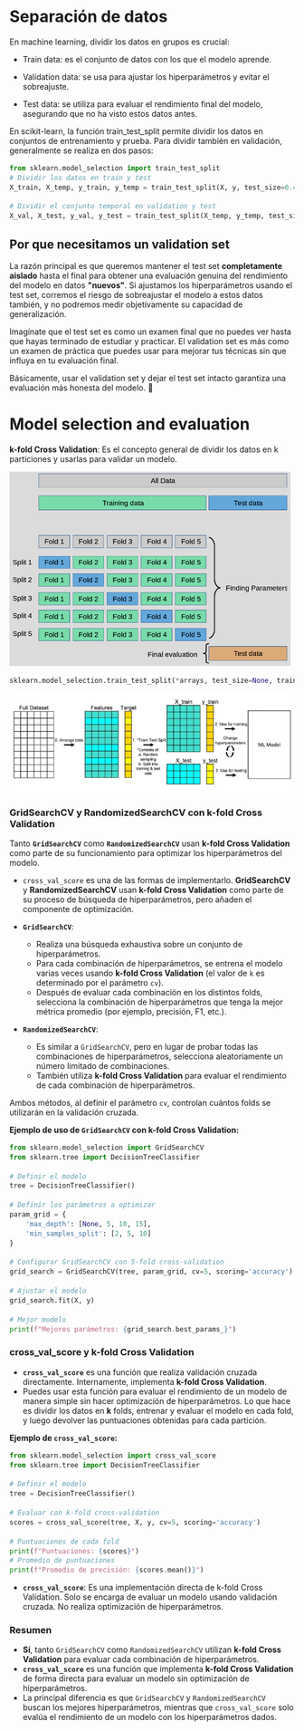 # Separación de datos
En machine learning, dividir los datos en grupos es crucial:

- Train data: es el conjunto de datos con los que el modelo aprende.

- Validation data: se usa para ajustar los hiperparámetros y evitar el sobreajuste.

- Test data: se utiliza para evaluar el rendimiento final del modelo, asegurando que no ha visto estos datos antes.

En scikit-learn, la función train_test_split permite dividir los datos en conjuntos de entrenamiento y prueba. Para dividir también en validación, generalmente se realiza en dos pasos:

```python
from sklearn.model_selection import train_test_split
# Dividir los datos en train y test
X_train, X_temp, y_train, y_temp = train_test_split(X, y, test_size=0.4)

# Dividir el conjunto temporal en validation y test
X_val, X_test, y_val, y_test = train_test_split(X_temp, y_temp, test_size=0.5)
```
## Por que necesitamos un validation set
La razón principal es que queremos mantener el test set **completamente aislado** hasta el final para obtener una evaluación genuina del rendimiento del modelo en datos **"nuevos"**. Si ajustamos los hiperparámetros usando el test set, corremos el riesgo de sobreajustar el modelo a estos datos también, y no podremos medir objetivamente su capacidad de generalización.

Imagínate que el test set es como un examen final que no puedes ver hasta que hayas terminado de estudiar y practicar. El validation set es más como un examen de práctica que puedes usar para mejorar tus técnicas sin que influya en tu evaluación final.

Básicamente, usar el validation set y dejar el test set intacto garantiza una evaluación más honesta del modelo. 🌟


#  Model selection and evaluation
**k-fold Cross Validation**: Es el concepto general de dividir los datos en k particiones y usarlas para validar un modelo. 



![alt text](images/kfold.png)


```python
sklearn.model_selection.train_test_split(*arrays, test_size=None, train_size=None, random_state=None, shuffle=True, stratify=None)
```
![alt text](image.png)


### **GridSearchCV y RandomizedSearchCV** con k-fold Cross Validation
Tanto **`GridSearchCV`** como **`RandomizedSearchCV`** usan **k-fold Cross Validation** como parte de su funcionamiento para optimizar los hiperparámetros del modelo.

- `cross_val_score` es una de las formas de implementarlo. **GridSearchCV** y **RandomizedSearchCV** usan **k-fold Cross Validation** como parte de su proceso de búsqueda de hiperparámetros, pero añaden el componente de optimización.

- **`GridSearchCV`**:
  - Realiza una búsqueda exhaustiva sobre un conjunto de hiperparámetros.
  - Para cada combinación de hiperparámetros, se entrena el modelo varias veces usando **k-fold Cross Validation** (el valor de `k` es determinado por el parámetro `cv`).
  - Después de evaluar cada combinación en los distintos folds, selecciona la combinación de hiperparámetros que tenga la mejor métrica promedio (por ejemplo, precisión, F1, etc.).

- **`RandomizedSearchCV`**:
  - Es similar a `GridSearchCV`, pero en lugar de probar todas las combinaciones de hiperparámetros, selecciona aleatoriamente un número limitado de combinaciones.
  - También utiliza **k-fold Cross Validation** para evaluar el rendimiento de cada combinación de hiperparámetros.
  
Ambos métodos, al definir el parámetro `cv`, controlan cuántos folds se utilizarán en la validación cruzada.

**Ejemplo de uso de `GridSearchCV` con k-fold Cross Validation:**
```python
from sklearn.model_selection import GridSearchCV
from sklearn.tree import DecisionTreeClassifier

# Definir el modelo
tree = DecisionTreeClassifier()

# Definir los parámetros a optimizar
param_grid = {
    'max_depth': [None, 5, 10, 15],
    'min_samples_split': [2, 5, 10]
}

# Configurar GridSearchCV con 5-fold cross-validation
grid_search = GridSearchCV(tree, param_grid, cv=5, scoring='accuracy')

# Ajustar el modelo
grid_search.fit(X, y)

# Mejor modelo
print(f"Mejores parámetros: {grid_search.best_params_}")
```

### **cross_val_score** y k-fold Cross Validation

- **`cross_val_score`** es una función que realiza validación cruzada directamente. Internamente, implementa **k-fold Cross Validation**.
- Puedes usar esta función para evaluar el rendimiento de un modelo de manera simple sin hacer optimización de hiperparámetros. Lo que hace es dividir los datos en **k** folds, entrenar y evaluar el modelo en cada fold, y luego devolver las puntuaciones obtenidas para cada partición.

**Ejemplo de `cross_val_score`:**
```python
from sklearn.model_selection import cross_val_score
from sklearn.tree import DecisionTreeClassifier

# Definir el modelo
tree = DecisionTreeClassifier()

# Evaluar con k-fold cross-validation
scores = cross_val_score(tree, X, y, cv=5, scoring='accuracy')

# Puntuaciones de cada fold
print(f"Puntuaciones: {scores}")
# Promedio de puntuaciones
print(f"Promedio de precisión: {scores.mean()}")
```

- **`cross_val_score`**: Es una implementación directa de k-fold Cross Validation. Solo se encarga de evaluar un modelo usando validación cruzada. No realiza optimización de hiperparámetros.

### Resumen

- **Sí**, tanto `GridSearchCV` como `RandomizedSearchCV` utilizan **k-fold Cross Validation** para evaluar cada combinación de hiperparámetros.
- **`cross_val_score`** es una función que implementa **k-fold Cross Validation** de forma directa para evaluar un modelo sin optimización de hiperparámetros.
- La principal diferencia es que `GridSearchCV` y `RandomizedSearchCV` buscan los mejores hiperparámetros, mientras que `cross_val_score` solo evalúa el rendimiento de un modelo con los hiperparámetros dados.